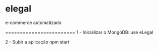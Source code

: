# elegal
e-commerce automatizado

========================
1 - Inicializar o MongoDB: use eLegal

2 - Subir a aplicação npm start
